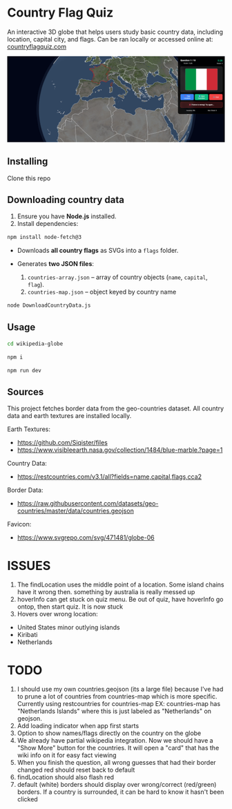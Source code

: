 # Country Flag Quiz

An interactive 3D globe that helps users study basic country data, including location, capital city, and flags. Can be ran locally or accessed online at: [countryflagquiz.com](https://www.countryflagquiz.com)

![Country Flag Quiz Example](/countryflagquizexample.png)

## Installing

Clone this repo

## Downloading country data

1. Ensure you have **Node.js** installed.
2. Install dependencies:

```bash
npm install node-fetch@3
```

- Downloads **all country flags** as SVGs into a `flags` folder.
- Generates **two JSON files**:

  1. `countries-array.json` – array of country objects (`name`, `capital`, `flag`).
  2. `countries-map.json` – object keyed by country name

```bash
node DownloadCountryData.js
```

## Usage

```bash
cd wikipedia-globe
```

```bash
npm i
```

```bash
npm run dev
```

## Sources

This project fetches border data from the geo-countries dataset. All country data and earth textures are installed locally.

Earth Textures:

- https://github.com/Siqister/files
- https://www.visibleearth.nasa.gov/collection/1484/blue-marble.?page=1

Country Data:

- https://restcountries.com/v3.1/all?fields=name,capital,flags,cca2

Border Data:

- https://raw.githubusercontent.com/datasets/geo-countries/master/data/countries.geojson

Favicon:

- https://www.svgrepo.com/svg/471481/globe-06

# ISSUES

1. The findLocation uses the middle point of a location. Some island chains have it wrong then. something by australia is really messed up
2. hoverInfo can get stuck on quiz menu. Be out of quiz, have hoverInfo go ontop, then start quiz. It is now stuck
3. Hovers over wrong location:

- United States minor outlying islands
- Kiribati
- Netherlands

# TODO

1. I should use my own countries.geojson (its a large file) because I've had to prune a lot of countries from countries-map which is more specific. Currently using restcountries for countries-map EX: countries-map has "Netherlands Islands" where this is just labeled as "Netherlands" on geojson.
2. Add loading indicator when app first starts
3. Option to show names/flags directly on the country on the globe
4. We already have partial wikipedia integration. Now we should have a "Show More" button for the countries. It will open a "card" that has the wiki info on it for easy fact viewing
5. When you finish the question, all wrong guesses that had their border changed red should reset back to default
6. findLocation should also flash red
7. default (white) borders should display over wrong/correct (red/green) borders. If a country is surrounded, it can be hard to know it hasn't been clicked

